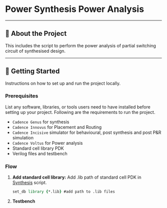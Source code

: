 # Power Synthesis Power Analysis
---

## 🌟 About the Project

This includes the script to perform the power analysis of partial switching circuit of synthesised design.  
 
---



## 🚀 Getting Started

Instructions on how to set up and run the project locally.

### Prerequisites

List any software, libraries, or tools users need to have installed before setting up your project.
Following are the requirements to run the project.
* `Cadence Genus` for synthesis 
* `Cadence Innovus` for Placement and Routing
* `Cadence Incisive` simulator for behavioural, post synthesis and post P&R simulation
* `Cadence Voltus` for Power analysis  
* Standard cell library PDK
* Verilog files and testbench

### Flow

1. **Add standard cell library:**
   Add .lib path of standard cell PDK in [Synthesis](./mul_adr/scripts/genus.tcl#L18) script.
   ```tcl
   set_db library {*.lib} #add path to .lib files
   ```

3. **Testbench**
